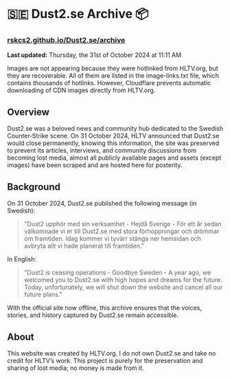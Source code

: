 # 🇸🇪 Dust2.se Archive 📦

### [rskcs2.github.io/Dust2.se/archive](https://rskcs2.github.io/Dust2.se/archive)

**Last updated:** Thursday, the 31st of October 2024 at 11:11 AM

Images are not appearing because they were hotlinked from HLTV.org, but they are recoverable. All of them are listed in the image-links.txt file, which contains thousands of hotlinks. However, Cloudflare prevents automatic downloading of CDN images directly from HLTV.org.

## Overview

Dust2.se was a beloved news and community hub dedicated to the Swedish Counter‑Strike scene. On 31 October 2024, HLTV announced that Dust2.se would close permanently, knowing this information, the site was preserved to prevent its articles, interviews, and community discussions from becoming lost media, almost all publicly available pages and assets (except images) have been scraped and are hosted here for posterity.
## Background

On 31 October 2024, Dust2.se published the following message (in Swedish):

> "Dust2 upphör med sin verksamhet - Hejdå Sverige - För ett år sedan välkomnade vi er till Dust2.se med stora förhoppningar och drömmar om framtiden. Idag kommer vi tyvärr stänga ner hemsidan och avbryta allt vi hade planerat till framtiden."

In English:

> "Dust2 is ceasing operations - Goodbye Sweden - A year ago, we welcomed you to Dust2.se with high hopes and dreams for the future. Today, unfortunately, we will shut down the website and cancel all our future plans."

With the official site now offline, this archive ensures that the voices, stories, and history captured by Dust2.se remain accessible.

## About

This website was created by HLTV.org.
I do not own Dust2.se and take no credit for HLTV’s work.
This project is purely for the preservation and sharing of lost media; no money is made from it.
